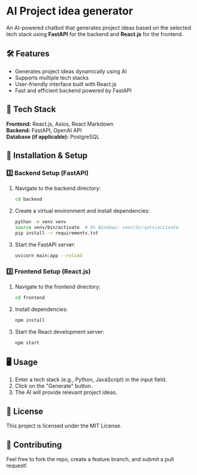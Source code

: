 #  AI Project idea generator  

An AI-powered chatbot that generates project ideas based on the selected tech stack using **FastAPI** for the backend and **React.js** for the frontend.  

## 🛠️ Features  

- Generates project ideas dynamically using AI  
- Supports multiple tech stacks  
- User-friendly interface built with React.js  
- Fast and efficient backend powered by FastAPI  

## 📌 Tech Stack  

**Frontend:** React.js, Axios, React Markdown  
**Backend:** FastAPI, OpenAI API  
**Database (if applicable):** PostgreSQL  

## 🚀 Installation & Setup  

### 2️⃣ Backend Setup (FastAPI)  

1. Navigate to the backend directory:  

   ```sh
   cd backend  
   ```  

2. Create a virtual environment and install dependencies:  

   ```sh
   python -m venv venv  
   source venv/bin/activate  # On Windows: venv\Scripts\activate  
   pip install -r requirements.txt  
   ```  

3. Start the FastAPI server:  

   ```sh
   uvicorn main:app --reload  

### 3️⃣ Frontend Setup (React.js)  

1. Navigate to the frontend directory:  

   ```sh
   cd frontend  
   ```  

2. Install dependencies:  

   ```sh
   npm install  
   ```  

3. Start the React development server:  

   ```sh
   npm start  
   ```  

## 🖥️ Usage  

1. Enter a tech stack (e.g., Python, JavaScript) in the input field.  
2. Click on the "Generate" button.  
3. The AI will provide relevant project ideas.  


## 📜 License  

This project is licensed under the MIT License.  

## 🤝 Contributing  

Feel free to fork the repo, create a feature branch, and submit a pull request! 
